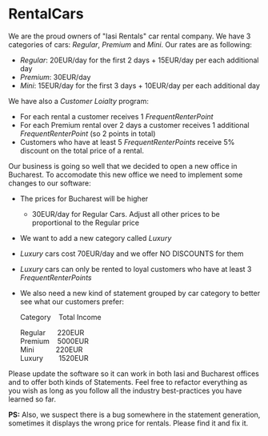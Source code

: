 # RentalCars

We are the proud owners of "Iasi Rentals" car rental company.
We have 3 categories of cars: *Regular*, *Premium* and *Mini*.
Our rates are as following:

* *Regular*: 20EUR/day for the first 2 days + 15EUR/day per each additional day
* *Premium*: 30EUR/day
* *Mini*:    15EUR/day for the first 3 days + 10EUR/day per each additional day

We have also a *Customer Loialty* program:
* For each rental a customer receives 1 *FrequentRenterPoint*
* For each Premium rental over 2 days a customer receives 1 additional *FrequentRenterPoint* (so 2 points in total)
* Customers who have at least 5 *FrequentRenterPoints* receive 5% discount on the total price of a rental.

Our business is going so well that we decided to open a new office in Bucharest.
To accomodate this new office we need to implement some changes to our software:
* The prices for Bucharest will be higher
	* 30EUR/day for Regular Cars. Adjust all other prices to be proportional to the Regular price
* We want to add a new category called *Luxury* 
* *Luxury* cars cost 70EUR/day and we offer NO DISCOUNTS for them
* *Luxury* cars can only be rented to loyal customers who have at least 3 *FrequentRenterPoints*

* We also need a new kind of statement grouped by car category to better see what our customers prefer:  

	Category&nbsp;&nbsp;&nbsp;&nbsp;Total Income  
	
	Regular&nbsp;&nbsp;&nbsp;&nbsp;&nbsp;&nbsp;220EUR  
	Premium&nbsp;&nbsp;&nbsp;&nbsp;5000EUR  
	Mini&nbsp;&nbsp;&nbsp;&nbsp;&nbsp;&nbsp;&nbsp;&nbsp;&nbsp;&nbsp;&nbsp;220EUR  
	Luxury&nbsp;&nbsp;&nbsp;&nbsp;&nbsp;&nbsp;&nbsp;&nbsp;1520EUR  

Please update the software so it can work in both Iasi and Bucharest offices and to offer both kinds of Statements.
Feel free to refactor everything as you wish as long as you follow all the industry best-practices you have learned so far.

**PS:**
Also, we suspect there is a bug somewhere in the statement generation, sometimes it displays the wrong price for rentals.
Please find it and fix it.
